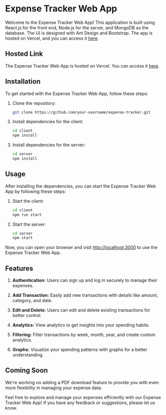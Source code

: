 # Expense Tracker Web App

Welcome to the Expense Tracker Web App! This application is built using React.js for the front end, Node.js for the server, and MongoDB as the database. The UI is designed with Ant Design and Bootstrap. The app is hosted on Vercel, and you can access it [here](https://expense-tracker-mern-lghc.vercel.app/).

## Hosted Link

The Expense Tracker Web App is hosted on Vercel. You can access it [here](https://expense-tracker-mern-lghc.vercel.app/).

## Installation

To get started with the Expense Tracker Web App, follow these steps:

1. Clone the repository:
    ```bash
    git clone https://github.com/your-username/expense-tracker.git
    ```

2. Install dependencies for the client:
    ```bash
    cd client
    npm install
    ```

3. Install dependencies for the server:
    ```bash
    cd server
    npm install
    ```

## Usage

After installing the dependencies, you can start the Expense Tracker Web App by following these steps:

1. Start the client:
    ```bash
    cd client
    npm run start
    ```

2. Start the server:
    ```bash
    cd server
    npm start
    ```

Now, you can open your browser and visit [http://localhost:3000](http://localhost:3000) to use the Expense Tracker Web App.

## Features

1. **Authentication:** Users can sign up and log in securely to manage their expenses.

2. **Add Transaction:** Easily add new transactions with details like amount, category, and date.

3. **Edit and Delete:** Users can edit and delete existing transactions for better control.

4. **Analytics:** View analytics to get insights into your spending habits.

5. **Filtering:** Filter transactions by week, month, year, and create custom analytics.

6. **Graphs:** Visualize your spending patterns with graphs for a better understanding.

## Coming Soon

We're working on adding a PDF download feature to provide you with even more flexibility in managing your expense data.

Feel free to explore and manage your expenses efficiently with our Expense Tracker Web App! If you have any feedback or suggestions, please let us know.
